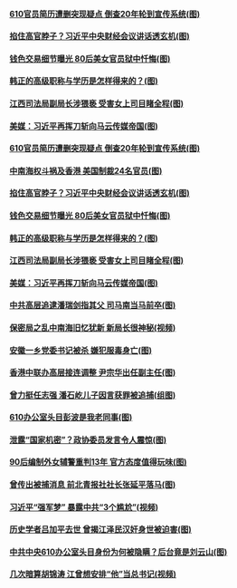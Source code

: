 #### [610官员简历遭删突现疑点 倒查20年轮到宣传系统(图)](../pages/p2/965894.md) 
#### [掐住高官脖子？习近平中央财经会议讲话透玄机(图)](../pages/p2/965837.md) 
#### [钱色交易细节曝光 80后美女官员狱中忏悔(图)](../pages/p2/965818.md) 
#### [韩正的高级职称与学历是怎样得来的？(图)](../pages/p2/965835.md) 
#### [江西司法局副局长涉猥亵 受害女上司目睹全程(图)](../pages/p2/965812.md) 
#### [美媒：习近平再挥刀斩向马云传媒帝国(图)](../pages/p2/965692.md) 
#### [610官员简历遭删突现疑点 倒查20年轮到宣传系统(图)](../pages/p2/965894.md) 
#### [中南海权斗祸及香港 美国制裁24名官员(图)](../pages/p2/965836.md) 
#### [掐住高官脖子？习近平中央财经会议讲话透玄机(图)](../pages/p2/965837.md) 
#### [钱色交易细节曝光 80后美女官员狱中忏悔(图)](../pages/p2/965818.md) 
#### [韩正的高级职称与学历是怎样得来的？(图)](../pages/p2/965835.md) 
#### [江西司法局副局长涉猥亵 受害女上司目睹全程(图)](../pages/p2/965812.md) 
#### [美媒：习近平再挥刀斩向马云传媒帝国(图)](../pages/p2/965692.md) 
#### [中共高层追逮潘瑞剑指其父 司马南当马前卒(图)](../pages/p2/965779.md) 
#### [保密局之乱中南海旧忆犹新 新局长很神秘(视频)](../pages/p2/965772.md) 
#### [安徽一乡党委书记被杀 嫌犯服毒身亡(图)](../pages/p2/965729.md) 
#### [香港中联办高层接连调整 尹宗华出任副主任(图)](../pages/p2/965709.md) 
#### [曾力挺任志强 潘石屹儿子因言获罪被追捕(组图)](../pages/p2/965615.md) 
#### [610办公室头目彭波是我老同事(图)](../pages/p2/965700.md) 
#### [泄露“国家机密”？政协委员发言令人震惊(图)](../pages/p2/965605.md) 
#### [90后编制外女辅警重判13年 官方态度值得玩味(图)](../pages/p2/965673.md) 
#### [曾传出被捕消息 前北青报社社长张延平落马(图)](../pages/p2/965644.md) 
#### [习近平“强军梦” 暴露中共“3个尴尬”(视频)](../pages/p2/965623.md) 
#### [历史学者吕加平去世 曾揭江泽民汉奸身世被迫害(图)](../pages/p2/965589.md) 
#### [中共中央610办公室头目身份为何被隐瞒？后台竟是刘云山(图)](../pages/p2/965606.md) 
#### [几次暗算胡锦涛 江曾想安排“他”当总书记(视频)](../pages/p2/965610.md) 
